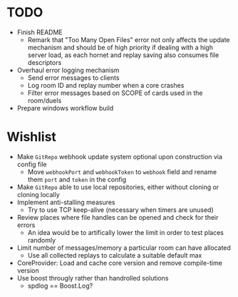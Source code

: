 # TODO
* Finish README
  * Remark that "Too Many Open Files" error not only affects the update mechanism and should be of high priority if dealing with a high server load, as each hornet and replay saving also consumes file descriptors
* Overhaul error logging mechanism
  * Send error messages to clients
  * Log room ID and replay number when a core crashes
  * Filter error messages based on SCOPE of cards used in the room/duels
* Prepare windows workflow build

# Wishlist
* Make `GitRepo` webhook update system optional upon construction via config file
  * Move `webhookPort` and `webhookToken` to `webhook` field and rename them `port` and `token` in the config
* Make `GitRepo` able to use local repositories, either without cloning or cloning locally
* Implement anti-stalling measures
  * Try to use TCP keep-alive (necessary when timers are unused)
* Review places where file handles can be opened and check for their errors
  * An idea would be to artifically lower the limit in order to test places randomly
* Limit number of messages/memory a particular room can have allocated
  * Use all collected replays to calculate a suitable default max
* CoreProvider: Load and cache core version and remove compile-time version
* Use boost througly rather than handrolled solutions
  * spdlog == Boost.Log?
